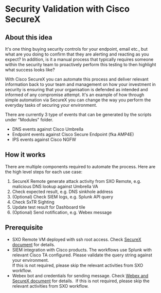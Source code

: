 # Security Validation with Cisco SecureX

## About this idea

It's one thing buying security controls for your endpoint, email etc., but what are you doing to confirm that they are alerting and reacting as you expect? In addition, is it a manual process that typically requires someone within the security team to proactively perform this testing to then highlight what success looks like?

With Cisco SecureX you can automate this process and deliver relevant information back to your team and management on how your investment in security is ensuring that your organisation is defended as intended and informed of any compromise attempt. It's an example of how through simple automation via SecureX you can change the way you perform the everyday tasks of securing your environment.

There are currently 3 type of events that can be generated by the scripts under "Modules" folder.

*   DNS events against Cisco Umbrella
*   Endpoint events against Cisco Secure Endpoint (fka AMP4E)
*   IPS events against Cisco NGFW

## How it works

There are multiple components required to automate the process. Here are the high level steps for each use case:

1.  SecureX Remote generate attack activity from SXO Remote, e.g. malicious DNS lookup against Umbrella VA
2.  Check expected result, e.g. DNS sinkhole address
3.  (Optional) Check SIEM logs, e.g. Splunk API query
4.  Check SxTR Sighting
5.  Update test result for Dashboard tile
6.  (Optional) Send notification, e.g. Webex message

## Prerequisite

*   SXO Remote VM deployed with ssh root access. Check [SecureX document](https://ciscosecurity.github.io/sxo-05-security-workflows/remote/setup) for details.
*   SIEM integration with Cisco products. The workflows use Splunk with relevant Cisco TA configured. Please validate the query string against your environment.   
    If this is not required, please skip the relevant activities from SXO workflow.
*   Webex bot and credentials for sending message. Check [Webex and SecureX document](https://ciscosecurity.github.io/sxo-05-security-workflows/atomics/configuration/webex) for details. 
    If this is not required, please skip the relevant activities from SXO workflow.
